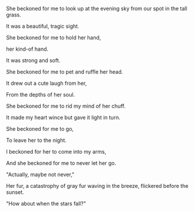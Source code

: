 She beckoned for me to look up at the evening sky from our spot in the tall grass.

It was a beautiful, tragic sight. 

She beckoned for me to hold her hand, 

her kind-of hand. 

It was strong and soft. 

She beckoned for me to pet and ruffle her head. 

It drew out a cute laugh from her,

From the depths of her soul. 

She beckoned for me to rid my mind of her chuff. 

It made my heart wince but gave it light in turn.

She beckoned for me to go, 

To leave her to the night.

I beckoned for her to come into my arms,

And she beckoned for me to never let her go.

"Actually, maybe not never,"

Her fur, a catastrophy of gray fur waving in the breeze, flickered before the sunset.

"How about when the stars fall?"